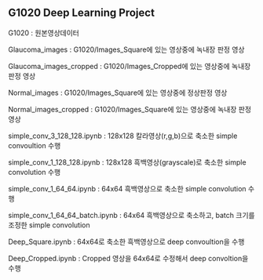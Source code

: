 ## G1020 Deep Learning Project

G1020 : 원본영상데이터

Glaucoma_images : G1020/Images_Square에 있는 영상중에 녹내장 판정 영상

Glaucoma_images_cropped : G1020/Images_Cropped에 있는 영상중에 녹내장 판정 영상

Normal_images : G1020/Images_Square에 있는 영상중에 정상판정 영상

Normal_images_cropped : G1020/Images_Square에 있는 영상중에 녹내장 판정 영상

simple_conv_3_128_128.ipynb : 128x128 칼라영상(r,g,b)으로 축소한 simple convoultion 수행

simple_conv_1_128_128.ipynb : 128x128 흑백영상(grayscale)로 축소한 simple convolution 수행

simple_conv_1_64_64.ipynb : 64x64 흑백영상으로 축소한 simple convolution 수행

simple_conv_1_64_64_batch.ipynb : 64x64 흑백영상으로 축소하고, batch 크기를 조정한 simple convolution

Deep_Square.ipynb : 64x64로 축소한 흑백영상으로 deep convoultion을 수행

Deep_Cropped.ipynb : Cropped 영상을 64x64로 수정해서 deep convoltion을 수행

 
